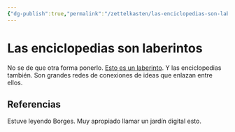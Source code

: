 ```yaml
---
{"dg-publish":true,"permalink":"/zettelkasten/las-enciclopedias-son-laberintos/","tags":["Zettelkasten","Evergreen"]}
---
```


# Las enciclopedias son laberintos
No se de que otra forma ponerlo. [Esto es un laberinto](El%20proceso%20de%20Mis%20Notas.md). Y las enciclopedias también. Son grandes redes de conexiones de ideas que enlazan entre ellos.

## Referencias
Estuve leyendo Borges. Muy apropiado llamar un jardín digital esto.
